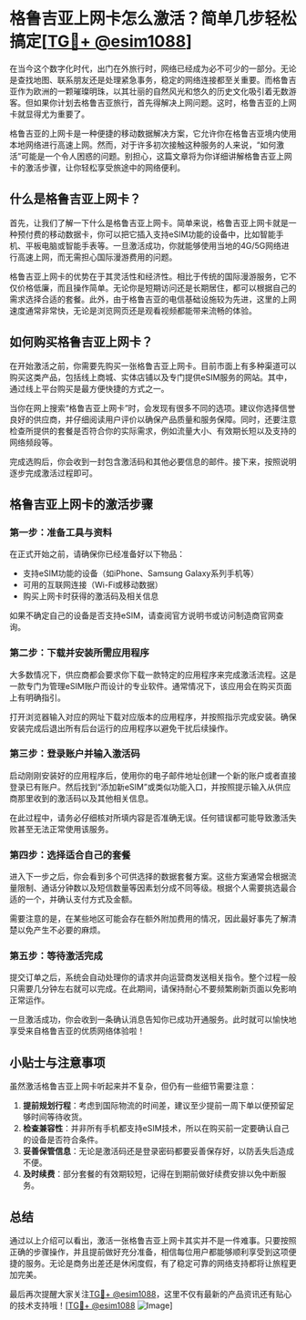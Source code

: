 # 格鲁吉亚上网卡怎么激活？简单几步轻松搞定[[TG💪+ @esim1088](https://t.me/s/esim1088)]

在当今这个数字化时代，出门在外旅行时，网络已经成为必不可少的一部分。无论是查找地图、联系朋友还是处理紧急事务，稳定的网络连接都至关重要。而格鲁吉亚作为欧洲的一颗璀璨明珠，以其壮丽的自然风光和悠久的历史文化吸引着无数游客。但如果你计划去格鲁吉亚旅行，首先得解决上网问题。这时，格鲁吉亚的上网卡就显得尤为重要了。

格鲁吉亚的上网卡是一种便捷的移动数据解决方案，它允许你在格鲁吉亚境内使用本地网络进行高速上网。然而，对于许多初次接触这种服务的人来说，“如何激活”可能是一个令人困惑的问题。别担心，这篇文章将为你详细讲解格鲁吉亚上网卡的激活步骤，让你轻松享受旅途中的网络便利。

## 什么是格鲁吉亚上网卡？

首先，让我们了解一下什么是格鲁吉亚上网卡。简单来说，格鲁吉亚上网卡就是一种预付费的移动数据卡，你可以把它插入支持eSIM功能的设备中，比如智能手机、平板电脑或智能手表等。一旦激活成功，你就能够使用当地的4G/5G网络进行高速上网，而无需担心国际漫游费用的问题。

格鲁吉亚上网卡的优势在于其灵活性和经济性。相比于传统的国际漫游服务，它不仅价格低廉，而且操作简单。无论你是短期访问还是长期居住，都可以根据自己的需求选择合适的套餐。此外，由于格鲁吉亚的电信基础设施较为先进，这里的上网速度通常非常快，无论是浏览网页还是观看视频都能带来流畅的体验。

## 如何购买格鲁吉亚上网卡？

在开始激活之前，你需要先购买一张格鲁吉亚上网卡。目前市面上有多种渠道可以购买这类产品，包括线上商城、实体店铺以及专门提供eSIM服务的网站。其中，通过线上平台购买是最方便快捷的方式之一。

当你在网上搜索“格鲁吉亚上网卡”时，会发现有很多不同的选项。建议你选择信誉良好的供应商，并仔细阅读用户评价以确保产品质量和服务保障。同时，还要注意检查所提供的套餐是否符合你的实际需求，例如流量大小、有效期长短以及支持的网络频段等。

完成选购后，你会收到一封包含激活码和其他必要信息的邮件。接下来，按照说明逐步完成激活过程即可。

## 格鲁吉亚上网卡的激活步骤

### 第一步：准备工具与资料

在正式开始之前，请确保你已经准备好以下物品：
- 支持eSIM功能的设备（如iPhone、Samsung Galaxy系列手机等）
- 可用的互联网连接（Wi-Fi或移动数据）
- 购买上网卡时获得的激活码及相关信息

如果不确定自己的设备是否支持eSIM，请查阅官方说明书或访问制造商官网查询。

### 第二步：下载并安装所需应用程序

大多数情况下，供应商都会要求你下载一款特定的应用程序来完成激活流程。这是一款专门为管理eSIM账户而设计的专业软件。通常情况下，该应用会在购买页面上有明确指引。

打开浏览器输入对应的网址下载对应版本的应用程序，并按照指示完成安装。确保安装完成后退出所有后台运行的应用程序以避免干扰后续操作。

### 第三步：登录账户并输入激活码

启动刚刚安装好的应用程序后，使用你的电子邮件地址创建一个新的账户或者直接登录已有账户。然后找到“添加新eSIM”或类似功能入口，并按照提示输入从供应商那里收到的激活码以及其他相关信息。

在此过程中，请务必仔细核对所填内容是否准确无误。任何错误都可能导致激活失败甚至无法正常使用该服务。

### 第四步：选择适合自己的套餐

进入下一步之后，你会看到多个可供选择的数据套餐方案。这些方案通常会根据流量限制、通话分钟数以及短信数量等因素划分成不同等级。根据个人需要挑选最合适的一个，并确认支付方式及金额。

需要注意的是，在某些地区可能会存在额外附加费用的情况，因此最好事先了解清楚以免产生不必要的麻烦。

### 第五步：等待激活完成

提交订单之后，系统会自动处理你的请求并向运营商发送相关指令。整个过程一般只需要几分钟左右就可以完成。在此期间，请保持耐心不要频繁刷新页面以免影响正常运作。

一旦激活成功，你会收到一条确认消息告知你已成功开通服务。此时就可以愉快地享受来自格鲁吉亚的优质网络体验啦！

## 小贴士与注意事项

虽然激活格鲁吉亚上网卡听起来并不复杂，但仍有一些细节需要注意：

1. **提前规划行程**：考虑到国际物流的时间差，建议至少提前一周下单以便预留足够时间等待收货。
2. **检查兼容性**：并非所有手机都支持eSIM技术，所以在购买前一定要确认自己的设备是否符合条件。
3. **妥善保管信息**：无论是激活码还是登录密码都要妥善保存好，以防丢失后造成不便。
4. **及时续费**：部分套餐的有效期较短，记得在到期前做好续费安排以免中断服务。

## 总结

通过以上介绍可以看出，激活一张格鲁吉亚上网卡其实并不是一件难事。只要按照正确的步骤操作，并且提前做好充分准备，相信每位用户都能够顺利享受到这项便捷的服务。无论是商务出差还是休闲度假，有了稳定可靠的网络支持都将让旅程更加完美。

最后再次提醒大家关注[TG💪+ @esim1088](https://t.me/s/esim1088)，这里不仅有最新的产品资讯还有贴心的技术支持哦！[[TG💪+ @esim1088](https://t.me/s/esim1088) ![Image](https://i.postimg.cc/4NQfJmqS/Snipaste-2025-05-13-00-14-12.png)]